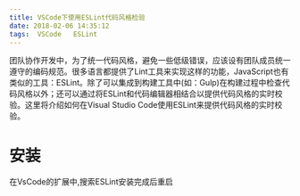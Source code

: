 ```yaml
---
title: VSCode下使用ESLint代码风格检验
date: 2018-02-06 14:35:12
tags:  VSCode   ESLint
---
```


团队协作开发中，为了统一代码风格，避免一些低级错误，应该设有团队成员统一遵守的编码规范。很多语言都提供了Lint工具来实现这样的功能，JavaScript也有类似的工具：ESLint。除了可以集成到构建工具中(如：Gulp)在构建过程中检查代码风格以外；还可以通过将ESLint和代码编辑器相结合以提供代码风格的实时校验。这里将介绍如何在Visual Studio Code使用ESLint来提供代码风格的实时校验。

<!-- more -->



# 安装 

在VsCode的扩展中,搜索ESLint安装完成后重启
